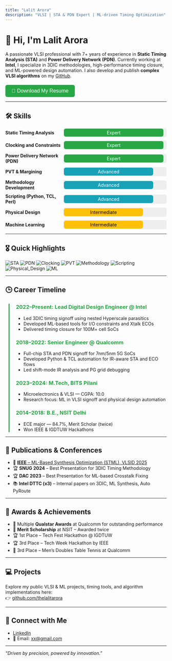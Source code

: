 ```yaml
---
title: "Lalit Arora"
description: "VLSI | STA & PDN Expert | ML-driven Timing Optimization"
---
```


# 👋 Hi, I'm Lalit Arora

A passionate VLSI professional with 7+ years of experience in **Static Timing Analysis (STA)** and **Power Delivery Network (PDN)**. Currently working at **Intel**, I specialize in 3DIC methodologies, high-performance timing closure, and ML-powered design automation. I also develop and publish **complex VLSI algorithms** on my [GitHub](https://github.com/thelalitarora).

<div style="margin-top:20px;">
  <a href="https://raw.githubusercontent.com/thelalitarora/thelalitarora.github.io/main/RESUME.pdf" target="_blank" style="text-decoration:none;">
    <button style="padding: 10px 20px; background-color:#28a745; color:white; border:none; border-radius:6px; font-size:16px;">
      📄 Download My Resume
    </button>
  </a>
</div>

---

## 🛠️ Skills

<div style="display: flex; align-items: center; margin-bottom: 10px; width: 100%; justify-content: space-between;">
  <b style="width: 200px; text-align: left;">Static Timing Analysis</b>  
  <div style="background:#eee; border-radius:6px; padding:2px; width:70%;">
    <div style="background:#28a745; width:95%; padding:4px; border-radius:6px; color:white; text-align:center;">Expert</div>
  </div>
</div>

<div style="display: flex; align-items: center; margin-bottom: 10px; width: 100%; justify-content: space-between;">
  <b style="width: 200px; text-align: left;">Clocking and Constraints</b>  
  <div style="background:#eee; border-radius:6px; padding:2px; width:70%;">
    <div style="background:#28a745; width:95%; padding:4px; border-radius:6px; color:white; text-align:center;">Expert</div>
  </div>
</div>

<div style="display: flex; align-items: center; margin-bottom: 10px; width: 100%; justify-content: space-between;">
  <b style="width: 200px; text-align: left;">Power Delivery Network (PDN)</b>  
  <div style="background:#eee; border-radius:6px; padding:2px; width:70%;">
    <div style="background:#28a745; width:95%; padding:4px; border-radius:6px; color:white; text-align:center;">Expert</div>
  </div>
</div>

<div style="display: flex; align-items: center; margin-bottom: 10px; width: 100%; justify-content: space-between;">
  <b style="width: 200px; text-align: left;">PVT & Margining</b>  
  <div style="background:#eee; border-radius:6px; padding:2px; width:70%;">
    <div style="background:#17a2b8; width:85%; padding:4px; border-radius:6px; color:white; text-align:center;">Advanced</div>
  </div>
</div>

<div style="display: flex; align-items: center; margin-bottom: 10px; width: 100%; justify-content: space-between;">
  <b style="width: 200px; text-align: left;">Methodology Development</b>  
  <div style="background:#eee; border-radius:6px; padding:2px; width:70%;">
    <div style="background:#17a2b8; width:85%; padding:4px; border-radius:6px; color:white; text-align:center;">Advanced</div>
  </div>
</div>

<div style="display: flex; align-items: center; margin-bottom: 10px; width: 100%; justify-content: space-between;">
  <b style="width: 200px; text-align: left;">Scripting (Python, TCL, Perl)</b>  
  <div style="background:#eee; border-radius:6px; padding:2px; width:70%;">
    <div style="background:#17a2b8; width:85%; padding:4px; border-radius:6px; color:white; text-align:center;">Advanced</div>
  </div>
</div>

<div style="display: flex; align-items: center; margin-bottom: 10px; width: 100%; justify-content: space-between;">
  <b style="width: 200px; text-align: left;">Physical Design</b>  
  <div style="background:#eee; border-radius:6px; padding:2px; width:70%;">
    <div style="background:#ffc107; width:75%; padding:4px; border-radius:6px; color:black; text-align:center;">Intermediate</div>
  </div>
</div>

<div style="display: flex; align-items: center; margin-bottom: 10px; width: 100%; justify-content: space-between;">
  <b style="width: 200px; text-align: left;">Machine Learning</b>  
  <div style="background:#eee; border-radius:6px; padding:2px; width:70%;">
    <div style="background:#ffc107; width:75%; padding:4px; border-radius:6px; color:black; text-align:center;">Intermediate</div>
  </div>
</div>

---

## 🎖️ Quick Highlights

![STA](https://img.shields.io/badge/STA-Expert-brightgreen)
![PDN](https://img.shields.io/badge/PDN-Expert-brightgreen)
![Clocking](https://img.shields.io/badge/Clocking-Expert-brightgreen)
![PVT](https://img.shields.io/badge/PVT-Advanced-blue)
![Methodology](https://img.shields.io/badge/Methodology-Advanced-blue)
![Scripting](https://img.shields.io/badge/Scripting-Advanced-blue)
![Physical_Design](https://img.shields.io/badge/Physical_Design-Intermediate-yellow)
![ML](https://img.shields.io/badge/ML_in_VLSI-Intermediate-yellow)

---

## 🕒 Career Timeline

<div style="border-left: 3px solid #28a745; padding-left: 20px; margin-left: 10px;">

  <h3 style="color:#28a745;">2022–Present: Lead Digital Design Engineer @ Intel</h3>
  <ul>
    <li>Led 3DIC timing signoff using nested Hyperscale parasitics</li>
    <li>Developed ML-based tools for I/O constraints and Xtalk ECOs</li>
    <li>Delivered timing closure for 100M+ cell SoCs</li>
  </ul>

  <h3 style="color:#28a745;">2018–2022: Senior Engineer @ Qualcomm</h3>
  <ul>
    <li>Full-chip STA and PDN signoff for 7nm/5nm 5G SoCs</li>
    <li>Developed Python & TCL automation for IR-aware STA and ECO flows</li>
    <li>Led shift-mode IR analysis and PG grid debugging</li>
  </ul>

  <h3 style="color:#28a745;">2023–2024: M.Tech, BITS Pilani</h3>
  <ul>
    <li>Microelectronics & VLSI — CGPA: 10.0</li>
    <li>Research focus: ML in VLSI signoff and physical design automation</li>
  </ul>

  <h3 style="color:#28a745;">2014–2018: B.E., NSIT Delhi</h3>
  <ul>
    <li>ECE major — 84.7%, Merit Scholar (twice)</li>
    <li>Won IEEE & IGDTUW Hackathons</li>
  </ul>

</div>

---

## 📄 Publications & Conferences

- 📝 [**IEEE** – ML-Based Synthesis Optimization (STML), VLSID 2025](https://ieeexplore.ieee.org/document/10900719)  
- 🏆 **SNUG 2024** – Best Presentation for 3DIC Timing Methodology  
- 🏆 **DAC 2023** – Best Presentation for ML-based Crosstalk Fixing  
- 📚 **Intel DTTC (x3)** – Internal papers on 3DIC, ML Synthesis, Auto PyRoute

---

## 🏅 Awards & Achievements

- 🥇 Multiple **Qualstar Awards** at Qualcomm for outstanding performance  
- 🥈 **Merit Scholarship** at NSIT – Awarded twice  
- 🏆 1st Place – Tech Fest Hackathon @ IGDTUW  
- 🏆 3rd Place – Tech Week Hackathon by IEEE  
- 🏓 3rd Place – Men’s Doubles Table Tennis at Qualcomm

---

## 💻 Projects

Explore my public VLSI & ML projects, timing tools, and algorithm implementations here:  
👉 [github.com/thelalitarora](https://github.com/thelalitarora)

---

## 🔗 Connect with Me

- [LinkedIn](https://www.linkedin.com/in/lalit-arora)  
- 📧 Email: xx@gmail.com

---

_“Driven by precision, powered by innovation.”_
